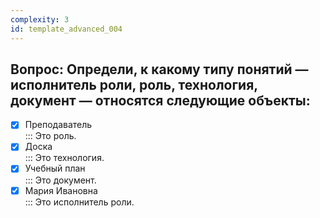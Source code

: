 ```yaml
---
complexity: 3
id: template_advanced_004
---
```

## Вопрос: Определи, к какому типу понятий — исполнитель роли, роль, технология, документ — относятся следующие объекты:

- [x] Преподаватель  
  ::: Это роль.  
- [x] Доска  
  ::: Это технология.  
- [x] Учебный план  
  ::: Это документ.  
- [x] Мария Ивановна  
  ::: Это исполнитель роли.